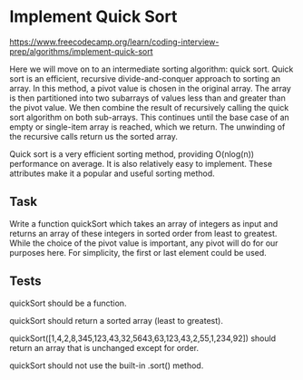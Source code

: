 # Implement Quick Sort

https://www.freecodecamp.org/learn/coding-interview-prep/algorithms/implement-quick-sort

Here we will move on to an intermediate sorting algorithm: quick sort. Quick sort is an efficient, recursive divide-and-conquer approach to sorting an array. In this method, a pivot value is chosen in the original array. The array is then partitioned into two subarrays of values less than and greater than the pivot value. We then combine the result of recursively calling the quick sort algorithm on both sub-arrays. This continues until the base case of an empty or single-item array is reached, which we return. The unwinding of the recursive calls return us the sorted array.

Quick sort is a very efficient sorting method, providing O(nlog(n)) performance on average. It is also relatively easy to implement. These attributes make it a popular and useful sorting method.

## Task

Write a function quickSort which takes an array of integers as input and returns an array of these integers in sorted order from least to greatest. While the choice of the pivot value is important, any pivot will do for our purposes here. For simplicity, the first or last element could be used.

## Tests

quickSort should be a function.

quickSort should return a sorted array (least to greatest).

quickSort([1,4,2,8,345,123,43,32,5643,63,123,43,2,55,1,234,92]) should return an array that is unchanged except for order.

quickSort should not use the built-in .sort() method.

